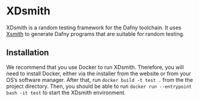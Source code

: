 # XDsmith

XDsmith is a random testing framework for the Dafny toolchain. It uses [Xsmith](https://www.flux.utah.edu/project/xsmith) to generate Dafny programs that are suitable for random testing.

## Installation

We recommend that you use Docker to run XDsmith. Therefore, you will need to install Docker, either via the installer from the website or from your OS’s software manager. After that, run `docker build -t test .` from the the project directory. Then, you should be able to run `docker run --entrypoint bash -it test` to start the XDsmith environment.
